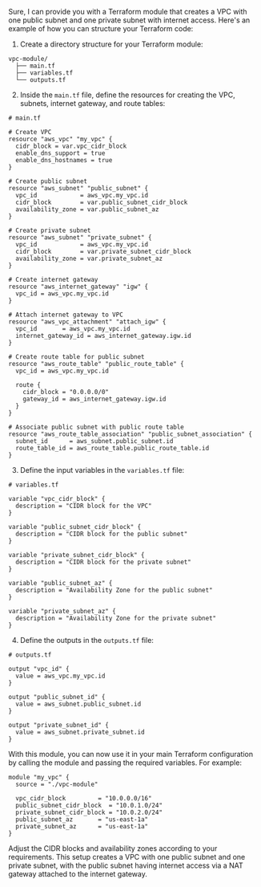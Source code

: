 Sure, I can provide you with a Terraform module that creates a VPC with one public subnet and one private subnet with internet access. Here's an example of how you can structure your Terraform code:

1. Create a directory structure for your Terraform module:

```
vpc-module/
  ├── main.tf
  ├── variables.tf
  └── outputs.tf
```

2. Inside the `main.tf` file, define the resources for creating the VPC, subnets, internet gateway, and route tables:

```hcl
# main.tf

# Create VPC
resource "aws_vpc" "my_vpc" {
  cidr_block = var.vpc_cidr_block
  enable_dns_support = true
  enable_dns_hostnames = true
}

# Create public subnet
resource "aws_subnet" "public_subnet" {
  vpc_id            = aws_vpc.my_vpc.id
  cidr_block        = var.public_subnet_cidr_block
  availability_zone = var.public_subnet_az
}

# Create private subnet
resource "aws_subnet" "private_subnet" {
  vpc_id            = aws_vpc.my_vpc.id
  cidr_block        = var.private_subnet_cidr_block
  availability_zone = var.private_subnet_az
}

# Create internet gateway
resource "aws_internet_gateway" "igw" {
  vpc_id = aws_vpc.my_vpc.id
}

# Attach internet gateway to VPC
resource "aws_vpc_attachment" "attach_igw" {
  vpc_id       = aws_vpc.my_vpc.id
  internet_gateway_id = aws_internet_gateway.igw.id
}

# Create route table for public subnet
resource "aws_route_table" "public_route_table" {
  vpc_id = aws_vpc.my_vpc.id

  route {
    cidr_block = "0.0.0.0/0"
    gateway_id = aws_internet_gateway.igw.id
  }
}

# Associate public subnet with public route table
resource "aws_route_table_association" "public_subnet_association" {
  subnet_id      = aws_subnet.public_subnet.id
  route_table_id = aws_route_table.public_route_table.id
}
```

3. Define the input variables in the `variables.tf` file:

```hcl
# variables.tf

variable "vpc_cidr_block" {
  description = "CIDR block for the VPC"
}

variable "public_subnet_cidr_block" {
  description = "CIDR block for the public subnet"
}

variable "private_subnet_cidr_block" {
  description = "CIDR block for the private subnet"
}

variable "public_subnet_az" {
  description = "Availability Zone for the public subnet"
}

variable "private_subnet_az" {
  description = "Availability Zone for the private subnet"
}
```

4. Define the outputs in the `outputs.tf` file:

```hcl
# outputs.tf

output "vpc_id" {
  value = aws_vpc.my_vpc.id
}

output "public_subnet_id" {
  value = aws_subnet.public_subnet.id
}

output "private_subnet_id" {
  value = aws_subnet.private_subnet.id
}
```

With this module, you can now use it in your main Terraform configuration by calling the module and passing the required variables. For example:

```hcl
module "my_vpc" {
  source = "./vpc-module"

  vpc_cidr_block         = "10.0.0.0/16"
  public_subnet_cidr_block  = "10.0.1.0/24"
  private_subnet_cidr_block = "10.0.2.0/24"
  public_subnet_az       = "us-east-1a"
  private_subnet_az      = "us-east-1a"
}
```

Adjust the CIDR blocks and availability zones according to your requirements. This setup creates a VPC with one public subnet and one private subnet, with the public subnet having internet access via a NAT gateway attached to the internet gateway.